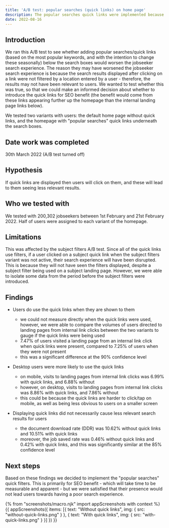```yaml
---
title: 'A/B test: popular searches (quick links) on home page'
description: The popular searches quick links were implemented because we deemed it unlikely that they would worsen users' search experiences
date: 2022-08-16
---
```


## Introduction 
We ran this A/B test to see whether adding popular searches/quick links (based on the most popular keywords, and with the intention to change these seasonally) below the search boxes would worsen the jobseeker search experience.  The reason they may have worsened the jobseeker search experience is because the search results displayed after clicking on a link were not filtered by a location entered by a user - therefore, the results may not have been relevant to users. We wanted to test whether this was true, so that we could make an informed decision about whether to introduce the quick links for SEO benefit (the benefit would come from these links appearing further up the homepage than the internal landing page links below).

We tested two variants with users: the default home page without quick links, and the homepage with "popular searches" quick links underneath the search boxes.


## Date work was completed
30th March 2022 (A/B test turned off)


## Hypothesis
If quick links are displayed then users will click on them, and these will lead to them seeing less relevant results.


## Who we tested with
We tested with 200,302 jobseekers between 1st February and 21st February 2022. Half of users were assigned to each variant of the homepage.


## Limitations
This was affected by the subject filters A/B test. Since all of the quick links use filters, if a user clicked on a subject quick link when the subject filters variant was not active, their search experience will have been disrupted. This is because they will not have seen the filters displayed, despite a subject filter being used on a subject landing page. However, we were able to isolate some data from the period before the subject filters were introduced.


## Findings
- Users do use the quick links when they are shown to them
  - we could not measure directly when the quick links were used, however, we were able to compare the volumes of users directed to landing pages from internal link clicks between the two variants to gauge if the quick links were being used
  - 7.47% of users visited a landing page from an internal link click when quick links were present, compared to 7.25% of users when they were not present
  - this was a significant difference at the 90% confidence level

- Desktop users were more likely to use the quick links
  - on mobile, visits to landing pages from internal link clicks was 6.99% with quick links, and 6.88% without
  - however, on desktop, visits to landing pages from internal link clicks was 8.86% with quick links, and 7.86% without
  - this could be because the quick links are harder to click/tap on mobile, as well as being less obvious to users on a smaller screen

- Displaying quick links did not necessarily cause less relevant search results for users
  - the document download rate (DDR) was 10.62% without quick links and 10.51% with quick links
  - moreover, the job saved rate was 0.46% without quick links and 0.42% with quick links, and this was significantly similar at the 85% confidence level


## Next steps
Based on these findings we decided to implement the "popular searches" quick filters. This is primarily for SEO benefit - which will take time to be measurable and apparent - but we were satisfied that their presence would not lead users towards having a poor search experience.

{% from "screenshots/macro.njk" import appScreenshots with context %}
{{ appScreenshots({
  items: [{
    text: "Without quick links",
    img: { src: "without-quick-links.png" }
  }, {
    text: "With quick links",
    img: { src: "with-quick-links.png" }
  }]
}) }}
